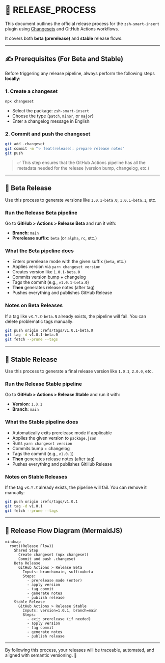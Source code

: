 # 📆 RELEASE_PROCESS

This document outlines the official release process for the `zsh-smart-insert` plugin using [Changesets](https://github.com/changesets/changesets) and GitHub Actions workflows.

It covers both **beta (prerelease)** and **stable** release flows.

---

## ✍️ Prerequisites (For Beta and Stable)

Before triggering any release pipeline, always perform the following steps **locally**:

### 1. Create a changeset

```bash
npx changeset
```

- Select the package: `zsh-smart-insert`
- Choose the type (`patch`, `minor`, or `major`)
- Enter a changelog message in English

### 2. Commit and push the changeset

```bash
git add .changeset
git commit -m "✨ feat(release): prepare release notes"
git push
```

> ✅ This step ensures that the GitHub Actions pipeline has all the metadata needed for the release (version bump, changelog, etc.)

---

## 🚪 Beta Release

Use this process to generate versions like `1.0.1-beta.0`, `1.0.1-beta.1`, etc.

### Run the Release Beta pipeline

Go to **GitHub > Actions > Release Beta** and run it with:

- **Branch:** `main`
- **Prerelease suffix:** `beta` (or `alpha`, `rc`, etc.)

### What the Beta pipeline does

- Enters prerelease mode with the given suffix (`beta`, etc.)
- Applies version via `yarn changeset version`
- Creates version like `1.0.1-beta.0`
- Commits version bump + changelog
- Tags the commit (e.g., `v1.0.1-beta.0`)
- **Then** generates release notes (after tag)
- Pushes everything and publishes GitHub Release

### Notes on Beta Releases

If a tag like `vX.Y.Z-beta.N` already exists, the pipeline will fail.
You can delete problematic tags manually:

```bash
git push origin :refs/tags/v1.0.1-beta.0
git tag -d v1.0.1-beta.0
git fetch --prune --tags
```

---

## 🚀 Stable Release

Use this process to generate a final release version like `1.0.1`, `2.0.0`, etc.

### Run the Release Stable pipeline

Go to **GitHub > Actions > Release Stable** and run it with:

- **Version:** `1.0.1`
- **Branch:** `main`

### What the Stable pipeline does

- Automatically exits prerelease mode if applicable
- Applies the given version to `package.json`
- Runs `yarn changeset version`
- Commits bump + changelog
- Tags the commit (e.g., `v1.0.1`)
- **Then** generates release notes (after tag)
- Pushes everything and publishes GitHub Release

### Notes on Stable Releases

If the tag `vX.Y.Z` already exists, the pipeline will fail.
You can remove it manually:

```bash
git push origin :refs/tags/v1.0.1
git tag -d v1.0.1
git fetch --prune --tags
```

---

## 🧰 Release Flow Diagram (MermaidJS)

```mermaid
mindmap
  root((Release Flow))
    Shared Step
      Create changeset (npx changeset)
      Commit and push .changeset
    Beta Release
      GitHub Actions > Release Beta
        Inputs: branch=main, suffix=beta
        Steps:
          - prerelease mode (enter)
          - apply version
          - tag commit
          - generate notes
          - publish release
    Stable Release
      GitHub Actions > Release Stable
        Inputs: version=1.0.1, branch=main
        Steps:
          - exit prerelease (if needed)
          - apply version
          - tag commit
          - generate notes
          - publish release
```

---

By following this process, your releases will be traceable, automated, and aligned with semantic versioning. 🚀
